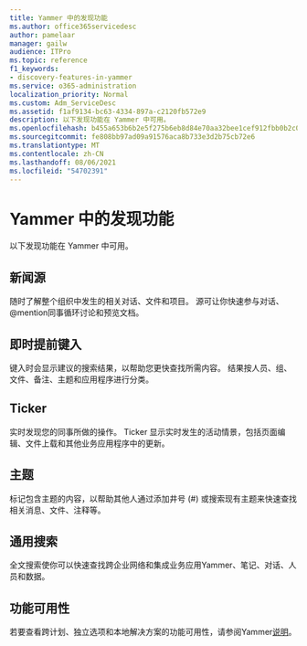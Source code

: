 ```yaml
---
title: Yammer 中的发现功能
ms.author: office365servicedesc
author: pamelaar
manager: gailw
audience: ITPro
ms.topic: reference
f1_keywords:
- discovery-features-in-yammer
ms.service: o365-administration
localization_priority: Normal
ms.custom: Adm_ServiceDesc
ms.assetid: f1af9134-bc63-4334-897a-c2120fb572e9
description: 以下发现功能在 Yammer 中可用。
ms.openlocfilehash: b455a653b6b2e5f275b6eb8d84e70aa32bee1cef912fbb0b2c067315cb26cf3a
ms.sourcegitcommit: fe808bb97ad09a91576aca8b733e3d2b75cb72e6
ms.translationtype: MT
ms.contentlocale: zh-CN
ms.lasthandoff: 08/06/2021
ms.locfileid: "54702391"
---
```

# <a name="discovery-features-in-yammer"></a>Yammer 中的发现功能

以下发现功能在 Yammer 中可用。
  
## <a name="feeds"></a>新闻源

随时了解整个组织中发生的相关对话、文件和项目。 源可让你快速参与对话、@mention同事循环讨论和预览文档。

## <a name="instant-type-ahead"></a>即时提前键入

键入时会显示建议的搜索结果，以帮助您更快查找所需内容。 结果按人员、组、文件、备注、主题和应用程序进行分类。
    
## <a name="ticker"></a>Ticker

实时发现您的同事所做的操作。 Ticker 显示实时发生的活动情景，包括页面编辑、文件上载和其他业务应用程序中的更新。
  
## <a name="topics"></a>主题

标记包含主题的内容，以帮助其他人通过添加井号 (#) 或搜索现有主题来快速查找相关消息、文件、注释等。
  
## <a name="universal-search"></a>通用搜索

全文搜索使你可以快速查找跨企业网络和集成业务应用Yammer、笔记、对话、人员和数据。
  
## <a name="feature-availability"></a>功能可用性

若要查看跨计划、独立选项和本地解决方案的功能可用性，请参阅Yammer[说明](yammer-service-description.md)。
  
  
